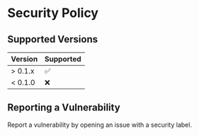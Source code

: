 # Security Policy

## Supported Versions

| Version | Supported          |
| ------- | ------------------ |
| > 0.1.x | :white_check_mark: |
| < 0.1.0 | :x:                |

## Reporting a Vulnerability

Report a vulnerability by opening an issue with a security label.
